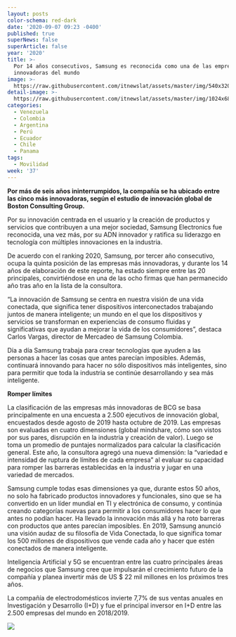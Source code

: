 ```yaml
---
layout: posts
color-schema: red-dark
date: '2020-09-07 09:23 -0400'
published: true
superNews: false
superArticle: false
year: '2020'
title: >-
  Por 14 años consecutivos, Samsung es reconocida como una de las empresas más
  innovadoras del mundo 
image: >-
  https://raw.githubusercontent.com/itnewslat/assets/master/img/540x320/Samsung-innovacion-p.jpg
detail-image: >-
  https://raw.githubusercontent.com/itnewslat/assets/master/img/1024x680/Samsung-innovacion-g.jpg
categories:
  - Venezuela
  - Colombia
  - Argentina
  - Perú
  - Ecuador
  - Chile
  - Panama
tags:
  - Movilidad
week: '37'
---
```

**Por más de seis años ininterrumpidos, la compañía se ha ubicado entre las cinco más innovadoras, según el estudio de innovación global de Boston Consulting Group.**

Por su innovación centrada en el usuario y la creación de productos y servicios que contribuyen a una mejor sociedad, Samsung Electronics fue reconocida, una vez más, por su ADN innovador y ratifica su liderazgo en tecnología con múltiples innovaciones en la industria. 

De acuerdo con el ranking 2020, Samsung, por tercer año consecutivo, ocupa la quinta posición de las empresas más innovadoras, y durante los 14 años de elaboración de este reporte, ha estado siempre entre las 20 principales, convirtiéndose en una de las ocho firmas que han permanecido año tras año en la lista de la consultora.

“La innovación de Samsung se centra en nuestra visión de una vida conectada, que significa tener dispositivos interconectados trabajando juntos de manera inteligente; un mundo en el que los dispositivos y servicios se transforman en experiencias de consumo fluidas y significativas que ayudan a mejorar la vida de los consumidores”, destaca Carlos Vargas, director de Mercadeo de Samsung Colombia.

Día a día Samsung trabaja para crear tecnologías que ayuden a las personas a hacer las cosas que antes parecían imposibles. Además, continuará innovando para hacer no sólo dispositivos más inteligentes, sino para permitir que toda la industria se continúe desarrollando y sea más inteligente. 

**Romper límites**

La clasificación de las empresas más innovadoras de BCG se basa principalmente en una encuesta a 2.500 ejecutivos de innovación global, encuestados desde agosto de 2019 hasta octubre de 2019. Las empresas son evaluadas en cuatro dimensiones (global mindshare, cómo son vistos por sus pares, disrupción en la industria y creación de valor). Luego se toma un promedio de puntajes normalizados para calcular la clasificación general. Este año, la consultora agregó una nueva dimensión: la “variedad e intensidad de ruptura de límites de cada empresa” al evaluar su capacidad para romper las barreras establecidas en la industria y jugar en una variedad de mercados.
 
Samsung cumple todas esas dimensiones ya que, durante estos 50 años, no solo ha fabricado productos innovadores y funcionales, sino que se ha convertido en un líder mundial en TI y electrónica de consumo, y continúa creando categorías nuevas para permitir a los consumidores hacer lo que antes no podían hacer. Ha llevado la innovación más allá y ha roto barreras con productos que antes parecían imposibles.
En 2019, Samsung anunció una visión audaz de su filosofía de Vida Conectada, lo que significa tomar los 500 millones de dispositivos que vende cada año y hacer que estén conectados de manera inteligente.
 
Inteligencia Artificial y 5G se encuentran entre las cuatro principales áreas de negocios que Samsung cree que impulsarán el crecimiento futuro de la compañía y planea invertir más de US $ 22 mil millones en los próximos tres años.
 
La compañía de electrodomésticos invierte 7,7% de sus ventas anuales en Investigación y Desarrollo (I+D) y fue el principal inversor en I+D entre las 2.500 empresas del mundo en 2018/2019.
 
<img src="https://tracker.metricool.com/c3po.jpg?hash=56f88a41e39ab42c063cc51676587a04"/>